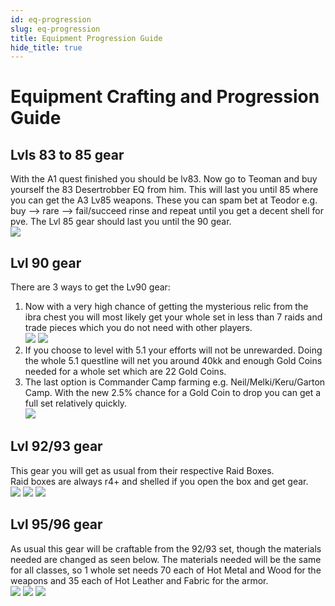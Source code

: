 ```yaml
---
id: eq-progression
slug: eq-progression
title: Equipment Progression Guide
hide_title: true
---
```


# Equipment Crafting and Progression Guide

## Lvls 83 to 85 gear
With the A1 quest finished you should be lv83. Now go to Teoman and buy yourself the 83 Desertrobber EQ from him. This will last you until 85 where you can get the A3 Lv85 weapons. These you can spam bet at Teodor e.g. buy --> rare --> fail/succeed rinse and repeat until you get a decent shell for pve. The Lvl 85 gear should last you until the 90 gear.  
![](https://i.imgur.com/8NzZnq2.png)  

## Lvl 90 gear
There are 3 ways to get the Lv90 gear:
1. Now with a very high chance of getting the mysterious relic from the ibra chest you will most likely get your whole set in less than 7 raids and trade pieces which you do not need with other players.   
![](https://i.imgur.com/eVSa3yD.png) ![](https://i.imgur.com/BXWAS1E.png)
2. If you choose to level with 5.1 your efforts will not be unrewarded. Doing the whole 5.1 questline will net you around 40kk and enough Gold Coins needed for a whole set which are 22 Gold Coins.
3. The last option is Commander Camp farming e.g. Neil/Melki/Keru/Garton Camp. With the new 2.5% chance for a Gold Coin to drop you can get a full set relatively quickly.  
![](https://i.imgur.com/fnhvMLr.png)


## Lvl 92/93 gear
This gear you will get as usual from their respective Raid Boxes.  
Raid boxes are always r4+ and shelled if you open the box and get gear.  
![](https://i.imgur.com/HziMy1V.png) ![](https://i.imgur.com/dN9ETcE.png) ![](https://i.imgur.com/0jaPNIv.png)

## Lvl 95/96 gear 
As usual this gear will be craftable from the 92/93 set, though the materials needed are changed as seen below. The materials needed will be the same for all classes, so 1 whole set needs 70 each of Hot Metal and Wood for the weapons and 35 each of Hot Leather and Fabric for the armor.  
![](https://i.imgur.com/BUIyDbW.png) ![](https://i.imgur.com/40HOtAx.png) ![](https://i.imgur.com/Es5gAMO.png)

